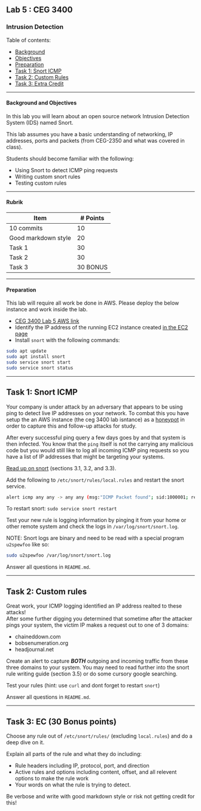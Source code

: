 ## Lab 5 : CEG 3400

### Intrusion Detection

Table of contents:
* [Background](LAB5-INSTRUCTIONS.md#background)
* [Objectives](LAB5-INSTRUCTIONS.md#objectives)
* [Preparation](LAB5-INSTRUCTIONS.md#preparation)
* [Task 1: Snort ICMP](LAB5-INSTRUCTIONS.md#task-1-snort-icmp)
* [Task 2: Custom Rules](LAB5-INSTRUCTIONS.md#task-2-custom-rules)
* [Task 3: Extra Credit](LAB5-INSTRUCTIONS.md#task-3-ec)

---

#### Background and Objectives

In this lab you will learn about an open source network Intrusion Detection System (IDS)
named Snort.

This lab assumes you have a basic understanding of networking, IP addresses, ports
and packets (from CEG-2350 and what was covered in class).

Students should become familiar with the following:

* Using Snort to detect ICMP ping requests
* Writing custom snort rules
* Testing custom rules

---

#### Rubrik

| Item | # Points|
| --- | --- |
| 10 commits | 10 |
| Good markdown style | 20 |
| Task 1 | 30 |
| Task 2 | 30 | 
| Task 3 | 30 BONUS |

---

#### Preparation

This lab will require all work be done in AWS.  Please deploy the below instance and work inside the lab.

* [CEG 3400 Lab 5 AWS link](https://console.aws.amazon.com/cloudformation/home?region=us-east-1#/stacks/new?stackName=ceg3400Lab&templateURL=https:%2F%2Fwsu-cecs-cf-templates.s3.us-east-2.amazonaws.com%2Fcourse-templates%2Fceg3400-mek.yml)
* Identify the IP address of the running EC2 instance created [in the EC2
  page](https://console.aws.amazon.com/ec2/v2/home?region=us-east-1#Instances:)
* Install `snort` with the following commands:

```bash
sudo apt update
sudo apt install snort
sudo service snort start
sudo service snort status
```

---

## Task 1: Snort ICMP

Your company is under attack by an adversary that appears to be using ping to detect live 
IP addresses on your network.  To combat this you have setup the an AWS instance (the ceg 3400 lab isntance) as a 
[honeypot](https://en.wikipedia.org/wiki/Honeypot_(computing)) in order to capture this and 
follow-up attacks for study.

After every successful ping query a few days goes by and 
that system is then infected.  You know that the `ping` itself is not the carrying any 
malicious code but you would still like to log all incoming ICMP ping requests
so you have a list of IP addresses that might be targeting your systems.

[Read up on snort](http://manual-snort-org.s3-website-us-east-1.amazonaws.com/node27.html) (sections 3.1, 3.2, and 3.3).

Add the following to `/etc/snort/rules/local.rules` and restart the snort service.

```bash
alert icmp any any -> any any (msg:"ICMP Packet found"; sid:1000001; rev:1;)
```

To restart snort: `sudo service snort restart`

Test your new rule is logging information by pinging it from your home or other remote 
system and check the logs in `/var/log/snort/snort.log`.

NOTE: Snort logs are binary and need to be read with a special program `u2spewfoo` like so:

```bash
sudo u2spewfoo /var/log/snort/snort.log
```

Answer all questions in `README.md`.

---

## Task 2: Custom rules

Great work, your ICMP logging identified an IP address realted to these attacks!  
After some further digging you determined that sometime after the attacker pings 
your system, the victim IP makes a request out to one of 3 domains:

* chaineddown.com
* bobsenumeration.org
* headjournal.net

Create an alert to capture ***BOTH*** outgoing and incoming traffic from these three
domains to your system.  You may need to read further into the snort rule writing guide 
(section 3.5) or do some cursory google searching.

Test your rules (hint: use `curl` and dont forget to restart `snort`)

Answer all questions in `README.md`.

---

## Task 3: EC (30 Bonus points)

Choose any rule out of `/etc/snort/rules/` (excluding `local.rules`) and do a deep dive on it.  

Explain all parts of the rule and what they do including:
* Rule headers including IP, protocol, port, and direction
* Active rules and options including content, offset, and all relevent options to make the rule work
* Your words on what the rule is trying to detect.

Be verbose and write with good markdown style or risk not getting credit for this!

